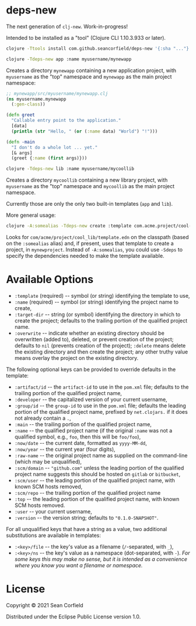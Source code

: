 # deps-new

The next generation of `clj-new`. Work-in-progress!

Intended to be installed as a "tool" (Clojure CLI 1.10.3.933 or later).

```bash
clojure -Ttools install com.github.seancorfield/deps-new '{:sha "..."}' :as deps-new

clojure -Tdeps-new app :name myusername/mynewapp
```

Creates a directory `mynewapp` containing a new application project, with `myusername` as the "top" namespace
and `mynewapp` as the main project namespace:

```clojure
;; mynewapp/src/myusername/mynewapp.clj
(ns myusername.mynewapp
  (:gen-class))

(defn greet
  "Callable entry point to the application."
  [data]
  (println (str "Hello, " (or (:name data) "World") "!")))

(defn -main
  "I don't do a whole lot ... yet."
  [& args]
  (greet {:name (first args)}))
```

```bash
clojure -Tdeps-new lib :name myusername/mycoollib
```

Creates a directory `mycoollib` containing a new library project, with `myusername` as the "top" namespace
and `mycoollib` as the main project namespace.

Currently those are only the only two built-in templates (`app` and `lib`).

More general usage:

```bash
clojure -A:somealias -Tdeps-new create :template com.acme.project/cool-lib :name myusername/mynewproject
```

Looks for `com/acme/project/cool_lib/template.edn` on the classpath (based on the `:somealias` alias) and,
if present, uses that template to create a project, in `mynewproject`. Instead of `-A:somealias`, you
could use `-Sdeps` to specify the dependencies needed to make the template available.

# Available Options

* `:template` (required) -- symbol (or string) identifying the template to use,
* `:name` (required) -- symbol (or string) identifying the project name to create,
* `:target-dir` -- string (or symbol) identifying the directory in which to create the project; defaults to the trailing portion of the qualified project name.
* `:overwrite` -- indicate whether an existing directory should be overwritten (added to), deleted, or prevent creation of the project; defaults to `nil` (prevents creation of the project); `:delete` means delete the existing directory and then create the project; any other truthy value means overlay the project on the existing directory.

The following optional keys can be provided to override defaults in the template:
* `:artifact/id` -- the `artifact-id` to use in the `pom.xml` file; defaults to the trailing portion of the qualified project name,
* `:developer` -- the capitalized version of your current username,
* `:group/id` -- the `group-id` to use in the `pom.xml` file; defaults the leading portion of the qualified project name, prefixed by `net.clojars.` if it does not already contain a `.`,
* `:main` -- the trailing portion of the qualified project name,
* `:name` -- the qualified project name (if the original `:name` was not a qualified symbol, e.g., `foo`, then this will be `foo/foo`),
* `:now/date` -- the current date, formatted as `yyyy-MM-dd`,
* `:now/year` -- the current year (four digits),
* `:raw-name` -- the original project name as supplied on the command-line (which may be unqualified),
* `:scm/domain` -- `"github.com"` unless the leading portion of the qualified project name suggests this should be hosted on `gitlab` or `bitbucket`,
* `:scm/user` -- the leading portion of the qualified project name, with known SCM hosts removed,
* `:scm/repo` -- the trailing portion of the qualified project name
* `:top` -- the leading portion of the qualified project name, with known SCM hosts removed.
* `:user` -- your current username,
* `:version` -- the version string; defaults to `"0.1.0-SNAPSHOT"`.

For all unqualified keys that have a string as a value, two additional substitutions
are available in templates:
* `:<key>/file` -- the key's value as a filename (`/`-separated, with `_`),
* `:<key>/ns` -- the key's value as a namespace (dot-separated, with `-`).
_For some keys this may make no sense, but it is intended as a convenience where you know you want a filename or namespace._

# License

Copyright © 2021 Sean Corfield

Distributed under the Eclipse Public License version 1.0.
